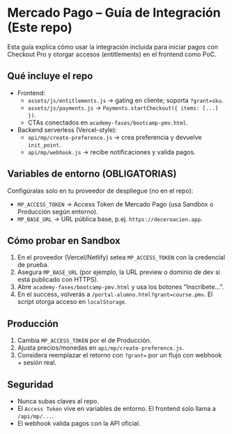 # Mercado Pago – Guía de Integración (Este repo)

Esta guía explica cómo usar la integración incluida para iniciar pagos con Checkout Pro y otorgar accesos (entitlements) en el frontend como PoC.

## Qué incluye el repo

- Frontend:
  - `assets/js/entitlements.js` → gating en cliente; soporta `?grant=sku`.
  - `assets/js/payments.js` → `Payments.startCheckout({ items: [...] })`.
  - CTAs conectados en `academy-fases/bootcamp-pmv.html`.
- Backend serverless (Vercel-style):
  - `api/mp/create-preference.js` → crea preferencia y devuelve `init_point`.
  - `api/mp/webhook.js` → recibe notificaciones y valida pagos.

## Variables de entorno (OBLIGATORIAS)

Configúralas solo en tu proveedor de despliegue (no en el repo):

- `MP_ACCESS_TOKEN` → Access Token de Mercado Pago (usa Sandbox o Producción según entorno).
- `MP_BASE_URL` → URL pública base, p.ej. `https://deceroacien.app`.

## Cómo probar en Sandbox

1. En el proveedor (Vercel/Netlify) setea `MP_ACCESS_TOKEN` con la credencial de prueba.
2. Asegura `MP_BASE_URL` (por ejemplo, la URL preview o dominio de dev si está publicado con HTTPS).
3. Abre `academy-fases/bootcamp-pmv.html` y usa los botones “Inscríbete…”.
4. En el success, volverás a `/portal-alumno.html?grant=course.pmv`. El script otorga acceso en `localStorage`.

## Producción

1. Cambia `MP_ACCESS_TOKEN` por el de Producción.
2. Ajusta precios/monedas en `api/mp/create-preference.js`.
3. Considera reemplazar el retorno con `?grant=` por un flujo con webhook + sesión real.

## Seguridad

- Nunca subas claves al repo.
- El `Access Token` vive en variables de entorno. El frontend solo llama a `/api/mp/...`.
- El webhook valida pagos con la API oficial.
